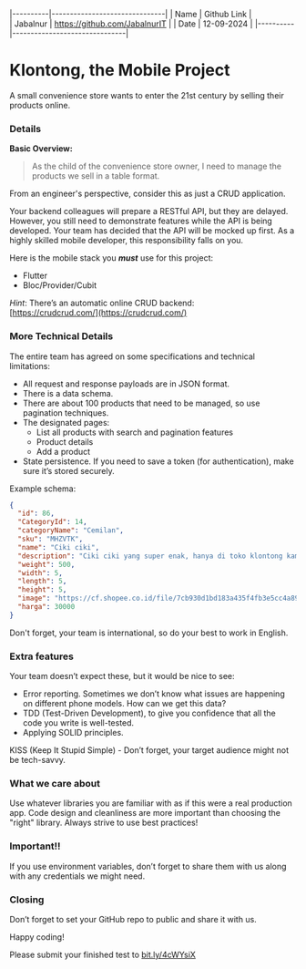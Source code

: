|----------|-------------------------------|
| Name     | Github Link                   |  
| Jabalnur | https://github.com/JabalnurIT |
| Date     | 12-09-2024                    |
|----------|-------------------------------|



# Klontong, the Mobile Project

A small convenience store wants to enter the 21st century by selling their products online.

### Details

**Basic Overview:**

> As the child of the convenience store owner, I need to manage the products we sell in a table format.

From an engineer's perspective, consider this as just a CRUD application.

Your backend colleagues will prepare a RESTful API, but they are delayed. However, you still need to demonstrate features while the API is being developed. Your team has decided that the API will be mocked up first. As a highly skilled mobile developer, this responsibility falls on you.

Here is the mobile stack you **_must_** use for this project:

- Flutter
- Bloc/Provider/Cubit

_Hint_: There’s an automatic online CRUD backend: <br/>
[https://crudcrud.com/](https://crudcrud.com/)

### More Technical Details

The entire team has agreed on some specifications and technical limitations:

- All request and response payloads are in JSON format.
- There is a data schema.
- There are about 100 products that need to be managed, so use pagination techniques.
- The designated pages:
  - List all products with search and pagination features
  - Product details
  - Add a product
- State persistence. If you need to save a token (for authentication), make sure it’s stored securely.

Example schema:

```json
{
  "id": 86,
  "CategoryId": 14,
  "categoryName": "Cemilan",
  "sku": "MHZVTK",
  "name": "Ciki ciki",
  "description": "Ciki ciki yang super enak, hanya di toko klontong kami",
  "weight": 500,
  "width": 5,
  "length": 5,
  "height": 5,
  "image": "https://cf.shopee.co.id/file/7cb930d1bd183a435f4fb3e5cc4a896b",
  "harga": 30000
}
```

Don't forget, your team is international, so do your best to work in English.

### Extra features

Your team doesn’t expect these, but it would be nice to see:

- Error reporting. Sometimes we don’t know what issues are happening on different phone models. How can we get this data?
- TDD (Test-Driven Development), to give you confidence that all the code you write is well-tested.
- Applying SOLID principles.

KISS (Keep It Stupid Simple) - Don’t forget, your target audience might not be tech-savvy.

### What we care about

Use whatever libraries you are familiar with as if this were a real production app. Code design and cleanliness are more important than choosing the "right" library. Always strive to use best practices!

### Important!!
If you use environment variables, don’t forget to share them with us along with any credentials we might need.

### Closing

Don’t forget to set your GitHub repo to public and share it with us.

Happy coding!

Please submit your finished test to [bit.ly/4cWYsiX](https://bit.ly/4cWYsiX)
